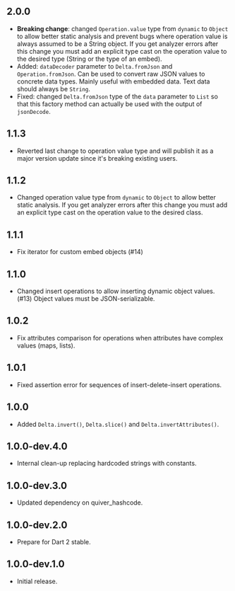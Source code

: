 ## 2.0.0

* **Breaking change**: changed `Operation.value` type from `dynamic` to `Object` to allow better
  static analysis and prevent bugs where operation value is always assumed to be a String object. 
  If you get analyzer errors after this change you must add an explicit type cast on the
  operation value to the desired type (String or the type of an embed).
* Added: `dataDecoder` parameter to `Delta.fromJson` and `Operation.fromJson`. Can be used to convert
  raw JSON values to concrete data types. Mainly useful with embedded data. Text data should always
  be `String`.
* Fixed: changed `Delta.fromJson` type of the `data` parameter to `List` so that this factory method
  can actually be used with the output of `jsonDecode`.

## 1.1.3

* Reverted last change to operation value type and will publish it as a major version update
  since it's breaking existing users.

## 1.1.2

* Changed operation value type from `dynamic` to `Object` to allow better static analysis.
  If you get analyzer errors after this change you must add an explicit type cast on the operation
  value to the desired class.

## 1.1.1

* Fix iterator for custom embed objects (#14)

## 1.1.0

* Changed insert operations to allow inserting dynamic object values. (#13)
  Object values must be JSON-serializable.

## 1.0.2

* Fix attributes comparison for operations when attributes have complex values (maps, lists).

## 1.0.1

* Fixed assertion error for sequences of insert-delete-insert operations.

## 1.0.0

* Added `Delta.invert()`, `Delta.slice()` and `Delta.invertAttributes()`.

## 1.0.0-dev.4.0

* Internal clean-up replacing hardcoded strings with constants.

## 1.0.0-dev.3.0

* Updated dependency on quiver_hashcode.

## 1.0.0-dev.2.0

* Prepare for Dart 2 stable.

## 1.0.0-dev.1.0

* Initial release.
